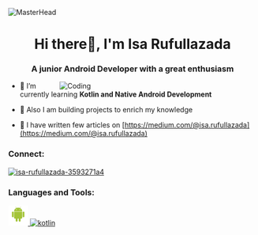 ![MasterHead](https://miro.medium.com/max/1400/1*e3jNfHQGTe7f7ptGpa74yA.webp)
<h1 align="center">Hi there👋, I'm Isa Rufullazada</h1>
<h3 align="center">A junior Android Developer with a great enthusiasm</h3>
<img align="right" alt="Coding" width="400" src="https://media.giphy.com/media/1GEATImIxEXVR79Dhk/giphy.gif">



- 🌱 I’m currently learning **Kotlin and Native Android Development**

- 🔭  Also I am building projects to enrich my knowledge

- 📝 I have written few articles on [https://medium.com/@isa.rufullazada](https://medium.com/@isa.rufullazada)

<h3 align="left">Connect:</h3>
<p align="left">
<a href="https://linkedin.com/in/isa-rufullazada-3593271a4" target="blank"><img align="center" src="https://raw.githubusercontent.com/rahuldkjain/github-profile-readme-generator/master/src/images/icons/Social/linked-in-alt.svg" alt="isa-rufullazada-3593271a4" height="30" width="40" /></a>
</p>

<h3 align="left">Languages and Tools:</h3>
<p align="left"> <a href="https://developer.android.com" target="_blank" rel="noreferrer"> <img src="https://raw.githubusercontent.com/devicons/devicon/master/icons/android/android-original-wordmark.svg" alt="android" width="40" height="40"/> </a> <a href="https://kotlinlang.org" target="_blank" rel="noreferrer"> <img src="https://www.vectorlogo.zone/logos/kotlinlang/kotlinlang-icon.svg" alt="kotlin" width="40" height="40"/> </a> </p>
